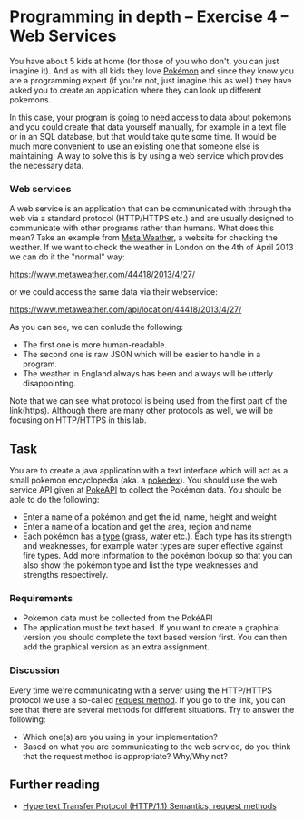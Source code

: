 # Programming in depth – Exercise 4 – Web Services 

You have about 5 kids at home (for those of you who don't, you can just imagine it). And as with all kids they love 
[Pokémon](https://en.wikipedia.org/wiki/Pok%C3%A9mon) and
since they know you are a programming expert (if you're not, just imagine this as well) they have asked you to create an 
application where they can look up different pokemons.

In this case, your program is going to need access to data about pokemons and you could create that data yourself manually, for
example in a text file or in an SQL database, but that would take quite some time. It would be much more convenient to use an
existing one that someone else is maintaining. A way to solve this is by using a web service which provides the necessary data. 

### Web services
A web service is an application that can be communicated with through the web via a standard protocol (HTTP/HTTPS etc.) and are
usually designed to communicate with other programs rather than humans. What does this mean? Take an example from
[Meta Weather](https://www.metaweather.com/), a website for checking the weather. If we want to check the weather in
London on the 4th of April 2013 we can do it the "normal" way:

https://www.metaweather.com/44418/2013/4/27/

or we could access the same data via their webservice:

https://www.metaweather.com/api/location/44418/2013/4/27/

As you can see, we can conlude the following:
- The first one is more human-readable.
- The second one is raw JSON which will be easier to handle in a program.
- The weather in England always has been and always will be utterly disappointing.

Note that we can see what protocol is being used from the first part of the link(https). Although there are many other protocols as well, we will be focusing on HTTP/HTTPS in this lab.

## Task
You are to create a java application with a text interface which will act as a small pokemon encyclopedia (aka. a 
[pokedex](https://bulbapedia.bulbagarden.net/wiki/Pok%C3%A9dex)). You should use the web service API given at [PokéAPI](https://pokeapi.co/) to collect the Pokémon data. You should be able to do the following:

- Enter a name of a pokémon and get the id, name, height and weight
- Enter a name of a location and get the area, region and name
- Each pokémon has a [type](https://bulbapedia.bulbagarden.net/wiki/Type) (grass, water etc.). Each type has its strength and weaknesses, for example water types are super effective against fire types. Add more information to the pokémon lookup so that you can also show the pokémon type and list the type weaknesses and strengths respectively.

### Requirements
- Pokemon data must be collected from the PokéAPI
- The application must be text based. If you want to create a graphical version you should complete the text based version first. You can then add the graphical version as an extra assignment.

### Discussion
Every time we're communicating with a server using the HTTP/HTTPS protocol we use a so-called [request method](https://developer.mozilla.org/en-US/docs/Web/HTTP/Methods). If you go to the link, you can see that there are several methods for different situations. Try to answer the following:

- Which one(s) are you using in your implementation? 
- Based on what you are communicating to the web service, do you think that the request method is appropriate? Why/Why not?



## Further reading
- [Hypertext Transfer Protocol (HTTP/1.1) Semantics, request methods](https://tools.ietf.org/html/rfc7231#section-4)
